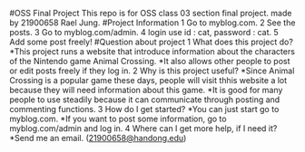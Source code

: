 #OSS Final Project
This repo is for OSS class 03 section final project.
made by 21900658 Rael Jung.
#Project Information
1 Go to myblog.com.
2 See the posts.
3 Go to myblog.com/admin.
4 login use id : cat, password : cat.
5 Add some post freely!
#Question about project
1 What does this project do?
*This project runs a website that introduce information about the characters of the Nintendo game Animal Crossing.
*It also allows other people to post or edit posts freely if they log in.
2 Why is this project useful?
*Since Animal Crossing is a popular game these days, people will visit thhis website a lot because they will need information about this game.
*It is good for many people to use steadily because it can communicate through posting and commenting functions.
3 How do I get started?
*You can just start go to myblog.com.
*If you want to post some information, go to myblog.com/admin and log in.
4 Where can I get more help, if I need it?
*Send me an email. (21900658@handong.edu)
